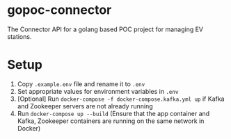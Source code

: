 # gopoc-connector
The Connector API for a golang based POC project for managing EV stations.

# Setup
1. Copy `.example.env` file and rename it to `.env`
2. Set appropriate values for environment variables in `.env`
3. [Optional] Run `docker-compose -f docker-compose.kafka.yml up` if Kafka and Zookeeper servers are not already running
4. Run `docker-compose up --build` (Ensure that the app container and Kafka, Zookeeper containers are running on the same network in Docker)
